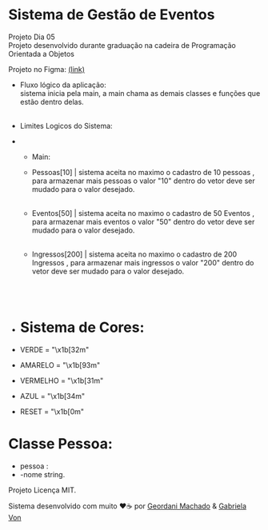 # Sistema de Gestão de Eventos
Projeto Dia 05 <br/>
Projeto desenvolvido durante graduação na cadeira de Programação Orientada a Objetos

Projeto no Figma: 
<a href="https://www.figma.com/file/zj65Jmj3DnN4hxaUVUwQkC/Projeto-Dia-05%2F05" class="button">(link)</a>


 - Fluxo lógico da aplicação:
   <br/> sistema inicia pela main, a main chama as demais classes e funções que estão dentro delas.
   <br/>
   <br/>
- Limites Logicos do Sistema:
- * Main:
  * Pessoas[10] | sistema aceita no maximo o cadastro de 10 pessoas , para armazenar mais pessoas o valor "10" dentro do vetor deve ser mudado para o valor desejado. <br/> <br/>
  * Eventos[50] | sistema aceita no maximo o cadastro de 50 Eventos , para armazenar mais eventos o valor "50" dentro do vetor deve ser mudado para o valor desejado. <br/> <br/>
  * Ingressos[200] | sistema aceita no maximo o cadastro de 200 Ingressos , para armazenar mais ingressos o valor "200" dentro do vetor deve ser mudado para o valor desejado. <br/> <br/>

	<br/>
 
- # Sistema de Cores:
 - VERDE = "\x1b[32m"
 - AMARELO = "\x1b[93m"
 - VERMELHO = "\x1b[31m"
 - AZUL = "\x1b[34m"
 - RESET = "\x1b[0m"

# Classe Pessoa:
- pessoa :
- -nome string.



Projeto Licença MIT.   

Sistema desenvolvido com muito ❤️☕ por [Geordani Machado](https://github.com/Geordani-Machado) & [Gabriela Von](https://github.com/G4bizinha)

